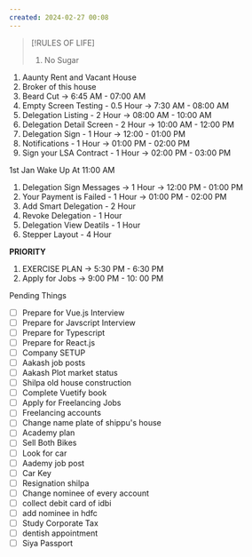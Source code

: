 ```yaml
---
created: 2024-02-27 00:08
---
```


> [!RULES OF LIFE]
>
> 1. No Sugar
> 


1. Aaunty Rent and Vacant House 
2. Broker of this house
4. Beard Cut -> 6:45 AM - 07:00 AM
5. Empty Screen Testing - 0.5 Hour -> 7:30 AM - 08:00 AM
6. Delegation Listing - 2 Hour -> 08:00 AM - 10:00 AM
7. Delegation Detail Screen - 2 Hour -> 10:00 AM - 12:00 PM
8. Delegation Sign - 1 Hour -> 12:00 - 01:00 PM
9. Notifications - 1 Hour -> 01:00 PM - 02:00 PM
10. Sign your LSA Contract - 1 Hour -> 02:00 PM - 03:00 PM

1st Jan
Wake Up At 11:00 AM
1. Delegation Sign Messages -> 1 Hour  -> 12:00 PM - 01:00 PM
2. Your Payment is Failed - 1 Hour -> 01:00 PM - 02:00 PM
3. Add Smart Delegation - 2 Hour
4. Revoke Delegation - 1 Hour
5. Delegation View Deatils - 1 Hour
6. Stepper Layout - 4 Hour

**PRIORITY**

1. EXERCISE PLAN -> 5:30 PM - 6:30 PM
2. Apply for Jobs -> 9:00 PM - 10: 00 PM

Pending Things

- [ ] Prepare for Vue.js Interview
- [ ] Prepare for Javscript Interview
- [ ] Prepare for Typescript
- [ ] Prepare for React.js
- [ ] Company SETUP
- [ ] Aakash job posts
- [ ] Aakash Plot market status
- [ ] Shilpa old house construction
- [ ] Complete Vuetify book
- [ ] Apply for Freelancing Jobs
- [ ] Freelancing accounts
- [ ] Change name plate of shippu's house 
- [ ] Academy plan 
- [ ] Sell Both Bikes
- [ ] Look for car
- [ ] Aademy job post
- [ ] Car Key 
- [ ] Resignation shilpa
- [ ] Change nominee of every account
- [ ] collect debit card of idbi
- [ ] add nominee in hdfc 
- [ ] Study Corporate Tax
- [ ] dentish appointment
- [ ] Siya Passport